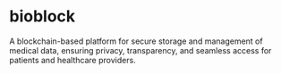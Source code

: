 # bioblock
A blockchain-based platform for secure storage and management of medical data, ensuring privacy, transparency, and seamless access for patients and healthcare providers.
